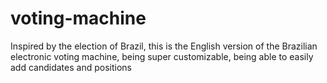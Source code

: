 # voting-machine
Inspired by the election of Brazil, this is the English version of the Brazilian electronic voting machine, being super customizable, being able to easily add candidates and positions
